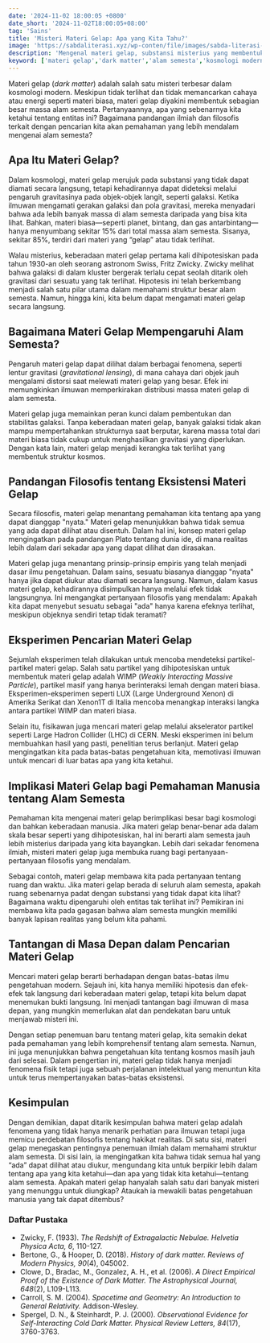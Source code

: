 ```yaml
---
date: '2024-11-02 18:00:05 +0800'
date_short: '2024-11-02T18:00:05+08:00'
tag: 'Sains'
title: 'Misteri Materi Gelap: Apa yang Kita Tahu?'
image: 'https://sabdaliterasi.xyz/wp-conten/file/images/sabda-literasi-misteri-materi-gelap-apa-yang-kita-tahu.jpg'
description: 'Mengenal materi gelap, substansi misterius yang membentuk sebagian besar alam semesta namun tak terlihat.'
keyword: ['materi gelap','dark matter','alam semesta','kosmologi modern','partikel materi gelap','pengaruh gravitasi','fritz zwicky','lentur gravitasi','gravitational lensing','struktur galaksi','pandangan filosofis','eksistensi materi gelap','wimp','weakly interacting massive particle','large hadron collider','cern','pengetahuan kosmos','ruang dan waktu','pencarian materi gelap']
---
```

<p>Materi gelap (<em>dark matter</em>) adalah salah satu misteri terbesar dalam kosmologi modern. Meskipun tidak terlihat dan tidak memancarkan cahaya atau energi seperti materi biasa, materi gelap diyakini membentuk sebagian besar massa alam semesta. Pertanyaannya, apa yang sebenarnya kita ketahui tentang entitas ini? Bagaimana pandangan ilmiah dan filosofis terkait dengan pencarian kita akan pemahaman yang lebih mendalam mengenai alam semesta?</p><h2>Apa Itu Materi Gelap?</h2><p>Dalam kosmologi, materi gelap merujuk pada substansi yang tidak dapat diamati secara langsung, tetapi kehadirannya dapat dideteksi melalui pengaruh gravitasinya pada objek-objek langit, seperti galaksi. Ketika ilmuwan mengamati gerakan galaksi dan pola gravitasi, mereka menyadari bahwa ada lebih banyak massa di alam semesta daripada yang bisa kita lihat. Bahkan, materi biasa—seperti planet, bintang, dan gas antarbintang—hanya menyumbang sekitar 15% dari total massa alam semesta. Sisanya, sekitar 85%, terdiri dari materi yang “gelap” atau tidak terlihat.</p><p>Walau misterius, keberadaan materi gelap pertama kali dihipotesiskan pada tahun 1930-an oleh seorang astronom Swiss, Fritz Zwicky. Zwicky melihat bahwa galaksi di dalam kluster bergerak terlalu cepat seolah ditarik oleh gravitasi dari sesuatu yang tak terlihat. Hipotesis ini telah berkembang menjadi salah satu pilar utama dalam memahami struktur besar alam semesta. Namun, hingga kini, kita belum dapat mengamati materi gelap secara langsung.</p><h2>Bagaimana Materi Gelap Mempengaruhi Alam Semesta?</h2><p>Pengaruh materi gelap dapat dilihat dalam berbagai fenomena, seperti lentur gravitasi (<em>gravitational lensing</em>), di mana cahaya dari objek jauh mengalami distorsi saat melewati materi gelap yang besar. Efek ini memungkinkan ilmuwan memperkirakan distribusi massa materi gelap di alam semesta.</p><p>Materi gelap juga memainkan peran kunci dalam pembentukan dan stabilitas galaksi. Tanpa keberadaan materi gelap, banyak galaksi tidak akan mampu mempertahankan strukturnya saat berputar, karena massa total dari materi biasa tidak cukup untuk menghasilkan gravitasi yang diperlukan. Dengan kata lain, materi gelap menjadi kerangka tak terlihat yang membentuk struktur kosmos.</p><h2>Pandangan Filosofis tentang Eksistensi Materi Gelap</h2><p>Secara filosofis, materi gelap menantang pemahaman kita tentang apa yang dapat dianggap "nyata." Materi gelap menunjukkan bahwa tidak semua yang ada dapat dilihat atau disentuh. Dalam hal ini, konsep materi gelap mengingatkan pada pandangan Plato tentang dunia ide, di mana realitas lebih dalam dari sekadar apa yang dapat dilihat dan dirasakan.</p><p>Materi gelap juga menantang prinsip-prinsip empiris yang telah menjadi dasar ilmu pengetahuan. Dalam sains, sesuatu biasanya dianggap "nyata" hanya jika dapat diukur atau diamati secara langsung. Namun, dalam kasus materi gelap, kehadirannya disimpulkan hanya melalui efek tidak langsungnya. Ini mengangkat pertanyaan filosofis yang mendalam: Apakah kita dapat menyebut sesuatu sebagai "ada" hanya karena efeknya terlihat, meskipun objeknya sendiri tetap tidak teramati?</p><h2>Eksperimen Pencarian Materi Gelap</h2><p>Sejumlah eksperimen telah dilakukan untuk mencoba mendeteksi partikel-partikel materi gelap. Salah satu partikel yang dihipotesiskan untuk membentuk materi gelap adalah WIMP (<em>Weakly Interacting Massive Particle</em>), partikel masif yang hanya berinteraksi lemah dengan materi biasa. Eksperimen-eksperimen seperti LUX (Large Underground Xenon) di Amerika Serikat dan Xenon1T di Italia mencoba menangkap interaksi langka antara partikel WIMP dan materi biasa.</p><p>Selain itu, fisikawan juga mencari materi gelap melalui akselerator partikel seperti Large Hadron Collider (LHC) di CERN. Meski eksperimen ini belum membuahkan hasil yang pasti, penelitian terus berlanjut. Materi gelap mengingatkan kita pada batas-batas pengetahuan kita, memotivasi ilmuwan untuk mencari di luar batas apa yang kita ketahui.</p><h2>Implikasi Materi Gelap bagi Pemahaman Manusia tentang Alam Semesta</h2><p>Pemahaman kita mengenai materi gelap berimplikasi besar bagi kosmologi dan bahkan keberadaan manusia. Jika materi gelap benar-benar ada dalam skala besar seperti yang dihipotesiskan, hal ini berarti alam semesta jauh lebih misterius daripada yang kita bayangkan. Lebih dari sekadar fenomena ilmiah, misteri materi gelap juga membuka ruang bagi pertanyaan-pertanyaan filosofis yang mendalam.</p><p>Sebagai contoh, materi gelap membawa kita pada pertanyaan tentang ruang dan waktu. Jika materi gelap berada di seluruh alam semesta, apakah ruang sebenarnya padat dengan substansi yang tidak dapat kita lihat? Bagaimana waktu dipengaruhi oleh entitas tak terlihat ini? Pemikiran ini membawa kita pada gagasan bahwa alam semesta mungkin memiliki banyak lapisan realitas yang belum kita pahami.</p><h2>Tantangan di Masa Depan dalam Pencarian Materi Gelap</h2><p>Mencari materi gelap berarti berhadapan dengan batas-batas ilmu pengetahuan modern. Sejauh ini, kita hanya memiliki hipotesis dan efek-efek tak langsung dari keberadaan materi gelap, tetapi kita belum dapat menemukan bukti langsung. Ini menjadi tantangan bagi ilmuwan di masa depan, yang mungkin memerlukan alat dan pendekatan baru untuk menjawab misteri ini.</p><p>Dengan setiap penemuan baru tentang materi gelap, kita semakin dekat pada pemahaman yang lebih komprehensif tentang alam semesta. Namun, ini juga menunjukkan bahwa pengetahuan kita tentang kosmos masih jauh dari selesai. Dalam pengertian ini, materi gelap tidak hanya menjadi fenomena fisik tetapi juga sebuah perjalanan intelektual yang menuntun kita untuk terus mempertanyakan batas-batas eksistensi.</p><h2>Kesimpulan</h2><p>Dengan demikian, dapat ditarik kesimpulan bahwa materi gelap adalah fenomena yang tidak hanya menarik perhatian para ilmuwan tetapi juga memicu perdebatan filosofis tentang hakikat realitas. Di satu sisi, materi gelap menegaskan pentingnya penemuan ilmiah dalam memahami struktur alam semesta. Di sisi lain, ia mengingatkan kita bahwa tidak semua hal yang “ada” dapat dilihat atau diukur, mengundang kita untuk berpikir lebih dalam tentang apa yang kita ketahui—dan apa yang tidak kita ketahui—tentang alam semesta. Apakah materi gelap hanyalah salah satu dari banyak misteri yang menunggu untuk diungkap? Ataukah ia mewakili batas pengetahuan manusia yang tak dapat ditembus?</p><h3>Daftar Pustaka</h3><ul><li>Zwicky, F. (1933). <em>The Redshift of Extragalactic Nebulae.</em> <em>Helvetia Physica Acta, 6</em>, 110-127.</li><li>Bertone, G., &amp; Hooper, D. (2018). <em>History of dark matter.</em> <em>Reviews of Modern Physics, 90</em>(4), 045002.</li><li>Clowe, D., Bradac, M., Gonzalez, A. H., et al. (2006). <em>A Direct Empirical Proof of the Existence of Dark Matter.</em> <em>The Astrophysical Journal, 648</em>(2), L109-L113.</li><li>Carroll, S. M. (2004). <em>Spacetime and Geometry: An Introduction to General Relativity.</em> Addison-Wesley.</li><li>Spergel, D. N., &amp; Steinhardt, P. J. (2000). <em>Observational Evidence for Self-Interacting Cold Dark Matter.</em> <em>Physical Review Letters, 84</em>(17), 3760-3763.</li></ul>
